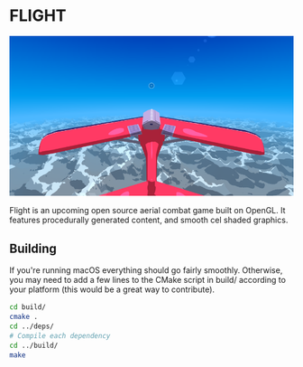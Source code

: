 # FLIGHT

<p align="center">
  <img src="screenshot.png"/>
</p>

Flight is an upcoming open source aerial combat game built on OpenGL. It features procedurally generated content, and smooth cel shaded graphics.

## Building

If you're running macOS everything should go fairly smoothly. Otherwise, you may need to add a few lines to the CMake script in build/ according to your platform (this would be a great way to contribute).

```bash
cd build/
cmake .
cd ../deps/
# Compile each dependency
cd ../build/
make
```
